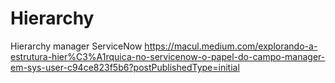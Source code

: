# Hierarchy
Hierarchy manager ServiceNow
https://macul.medium.com/explorando-a-estrutura-hier%C3%A1rquica-no-servicenow-o-papel-do-campo-manager-em-sys-user-c94ce823f5b6?postPublishedType=initial
